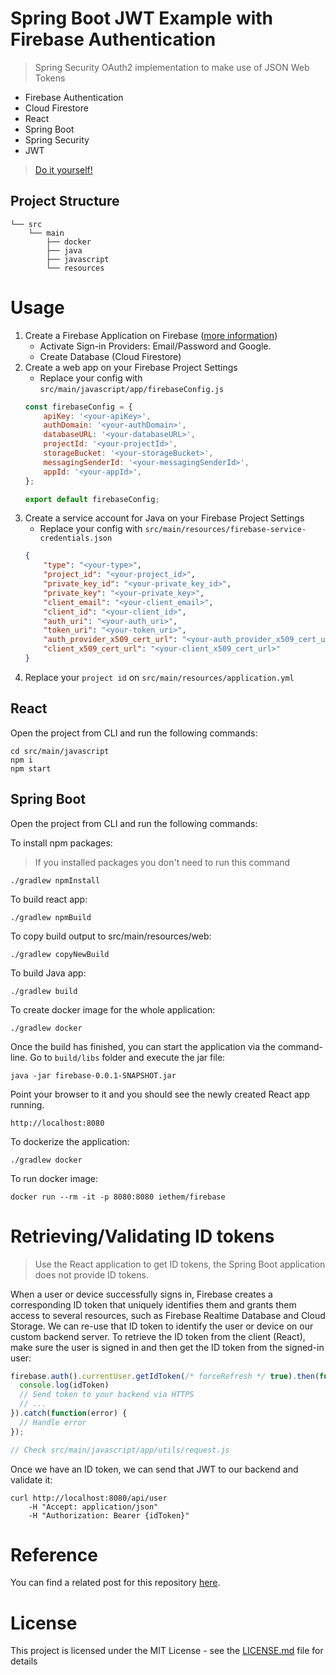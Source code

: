 # Spring Boot JWT Example with Firebase Authentication
> Spring Security OAuth2 implementation to make use of JSON Web Tokens

- Firebase Authentication
- Cloud Firestore
- React
- Spring Boot
- Spring Security
- JWT

> [Do it yourself!](DIY.md)

## Project Structure
```
└── src
    └── main
        ├── docker 
        ├── java
        ├── javascript
        └── resources
```

# Usage
1. Create a Firebase Application on Firebase ([more information](https://gitlab.eteration.com/blogs/www/blob/master/2019/October/Firebase.md#creating-a-firebase-application))
    - Activate Sign-in Providers: Email/Password and Google.
    - Create Database (Cloud Firestore)
2. Create a web app on your Firebase Project Settings
    - Replace your config with `src/main/javascript/app/firebaseConfig.js`
    ```js
    const firebaseConfig = {
        apiKey: '<your-apiKey>',
        authDomain: '<your-authDomain>',
        databaseURL: '<your-databaseURL>',
        projectId: '<your-projectId>',
        storageBucket: '<your-storageBucket>',
        messagingSenderId: '<your-messagingSenderId>',
        appId: '<your-appId>',
    };

    export default firebaseConfig;
    ```
3. Create a service account for Java on your Firebase Project Settings
    - Replace your config with `src/main/resources/firebase-service-credentials.json`
    ```json
    {
        "type": "<your-type>",
        "project_id": "<your-project_id>",
        "private_key_id": "<your-private_key_id>",
        "private_key": "<your-private_key>",
        "client_email": "<your-client_email>",
        "client_id": "<your-client_id>",
        "auth_uri": "<your-auth_uri>",
        "token_uri": "<your-token_uri>",
        "auth_provider_x509_cert_url": "<your-auth_provider_x509_cert_url>",
        "client_x509_cert_url": "<your-client_x509_cert_url>"
    }
    ```
4. Replace your `project id` on `src/main/resources/application.yml`

## React
Open the project from CLI and run the following commands:

    cd src/main/javascript
    npm i
    npm start

## Spring Boot
Open the project from CLI and run the following commands:

To install npm packages: 
> If you installed packages you don't need to run this command

    ./gradlew npmInstall

To build react app:
    
    ./gradlew npmBuild

To copy build output to src/main/resources/web:
    
    ./gradlew copyNewBuild

To build Java app:

    ./gradlew build

To create docker image for the whole application:

    ./gradlew docker 

Once the build has finished, you can start the application via the command-line. Go to `build/libs` folder and execute the jar file:

    java -jar firebase-0.0.1-SNAPSHOT.jar

Point your browser to it and you should see the newly created React app running.

    http://localhost:8080

To dockerize the application:

    ./gradlew docker

To run docker image:

    docker run --rm -it -p 8080:8080 iethem/firebase

# Retrieving/Validating ID tokens
> Use the React application to get ID tokens, the Spring Boot application does not provide ID tokens.

When a user or device successfully signs in, Firebase creates a corresponding ID token that uniquely identifies them and grants them access to several resources, such as Firebase Realtime Database and Cloud Storage. We can re-use that ID token to identify the user or device on our custom backend server. To retrieve the ID token from the client (React), make sure the user is signed in and then get the ID token from the signed-in user:
```js
firebase.auth().currentUser.getIdToken(/* forceRefresh */ true).then(function(idToken) {
  console.log(idToken)
  // Send token to your backend via HTTPS
  // ...
}).catch(function(error) {
  // Handle error
});

// Check src/main/javascript/app/utils/request.js
```

Once we have an ID token, we can send that JWT to our backend and validate it:
```command
curl http://localhost:8080/api/user
	-H "Accept: application/json"
	-H "Authorization: Bearer {idToken}"
```

# Reference
You can find a related post for this repository [here](https://gitlab.eteration.com/blogs/www/blob/master/2019/October/Firebase.md). 

# License
This project is licensed under the MIT License - see the [LICENSE.md](LICENSE.md) file for details
